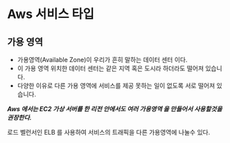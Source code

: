 # Aws 서비스 타입 
## 가용 영역
- 가용영역(Available Zone)이 우리가 흔히 말하는 데이터 센터 이다.
- 이 가용 영역 위치한 데이터 센터는 같은 지역 혹은 도시라 하더라도 떨어져 있습니다.
- 다양한 이유로 다른 가용 영역에 서비스를 제공 못하는 일이 없도록 서로 떨어져 있습니다.

___Aws 에서는 EC2 가상 서버를 한 리전 안에서도 여러 가용영역 을 만들어서 사용할것을 권장한다.___

로드 벨런서인 ELB 를 사용하여 서비스의 트래픽을 다른 가용영역에 나눌수 있다.
